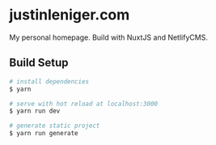 # justinleniger.com

My personal homepage. Build with NuxtJS and NetlifyCMS.

## Build Setup

``` bash
# install dependencies
$ yarn

# serve with hot reload at localhost:3000
$ yarn run dev

# generate static project
$ yarn run generate
```